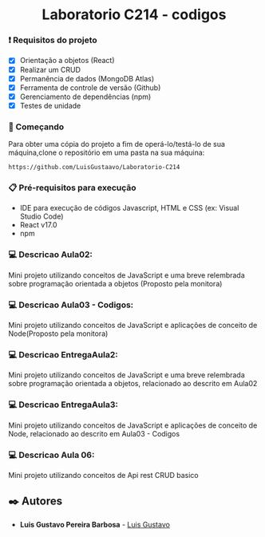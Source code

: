 <h1 align = "center">Laboratorio C214 - codigos</h1>

### ❗ Requisitos do projeto
- [x]  Orientação a objetos (React)
- [x] Realizar um CRUD
- [x] Permanência de dados (MongoDB Atlas)
- [x] Ferramenta de controle de versão (Github)
- [x] Gerenciamento de dependências (npm)
- [x] Testes de unidade

### 🚀 Começando
Para obter uma cópia do projeto a fim de operá-lo/testá-lo de sua máquina,clone o repositório em uma pasta na sua máquina:
```
https://github.com/LuisGustaavo/Laboratorio-C214
```
### 📋 Pré-requisitos para execução
- IDE para execução de códigos Javascript, HTML e CSS (ex: Visual Studio Code)
- React v17.0
- npm 

### :computer: Descricao Aula02:
<p>Mini projeto utilizando conceitos de JavaScript e uma breve relembrada sobre programação orientada a objetos (Proposto pela monitora)</p>

### :computer: Descricao Aula03 - Codigos:
<p>Mini projeto utilizando conceitos de JavaScript e aplicações de conceito de Node(Proposto pela monitora)</p>

### :computer: Descricao EntregaAula2:
<p>Mini projeto utilizando conceitos de JavaScript e uma breve relembrada sobre programação orientada a objetos, relacionado ao descrito em Aula02</p>

### :computer: Descricao EntregaAula3:
<p>Mini projeto utilizando conceitos de JavaScript e aplicações de conceito de Node, relacionado ao descrito em Aula03 - Codigos</p>

### :computer: Descricao Aula 06:
<p>Mini projeto utilizando conceitos de Api rest CRUD basico</p>

## ✒️ Autores

* **Luis Gustavo Pereira Barbosa** - [Luis Gustavo](https://github.com/LuisGustaavo)
